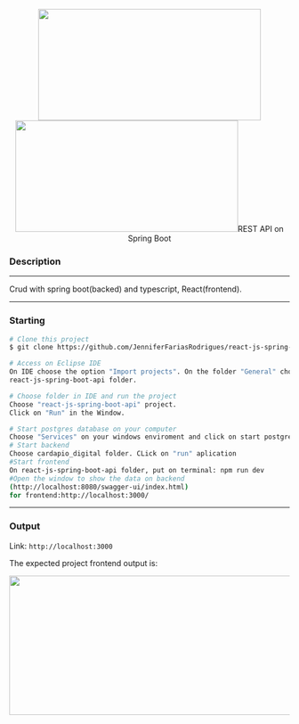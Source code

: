  <p align="center">
 <img src="https://encrypted-tbn0.gstatic.com/images?q=tbn:ANd9GcTynGNI5-C7YGr5Wx5owPqTBG7xL2fv_Zh3bQ&s.jpeg" height="200" width="400">  
 <img src="https://hermes.dio.me/articles/cover/fb641ee6-0898-4a1d-8f6a-b7816e787c22.png" height="200" width="400 </p>
    <img src="https://devsagaz.com.br/content/images/2023/05/Ekran-Resmi-2019-11-18-18.08.13.png" height="200" width="400 </p>

 <h1 align="center">REST API on Spring Boot</h1>
<p align="center">
</p>


### Description 
---
Crud with spring boot(backed) and typescript, React(frontend).

---

### Starting
```bash
# Clone this project
$ git clone https://github.com/JenniferFariasRodrigues/react-js-spring-boot-api.git

# Access on Eclipse IDE
On IDE choose the option "Import projects". On the folder "General" choose "Existing Projects into workspace" and choose  
react-js-spring-boot-api folder.

# Choose folder in IDE and run the project
Choose "react-js-spring-boot-api" project.
Click on "Run" in the Window.

# Start postgres database on your computer
Choose "Services" on your windows enviroment and click on start postgres sql
# Start backend
Choose cardapio_digital folder. CLick on "run" aplication
#Start frontend
On react-js-spring-boot-api folder, put on terminal: npm run dev
#Open the window to show the data on backend
(http://localhost:8080/swagger-ui/index.html)
for frontend:http://localhost:3000/

```

---
### Output

Link:
```http://localhost:3000```



 The expected project frontend output is:
<p align="center">
 <img src="output.jpeg" height="250" width="550"> 
</p>

